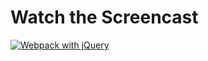 # Watch the Screencast
[![Webpack with jQuery ](https://images.rubyplus.com/rubyplus-screencast.png)](https://rubyplus.com/episodes/261-Webpack-with-jQuery)
